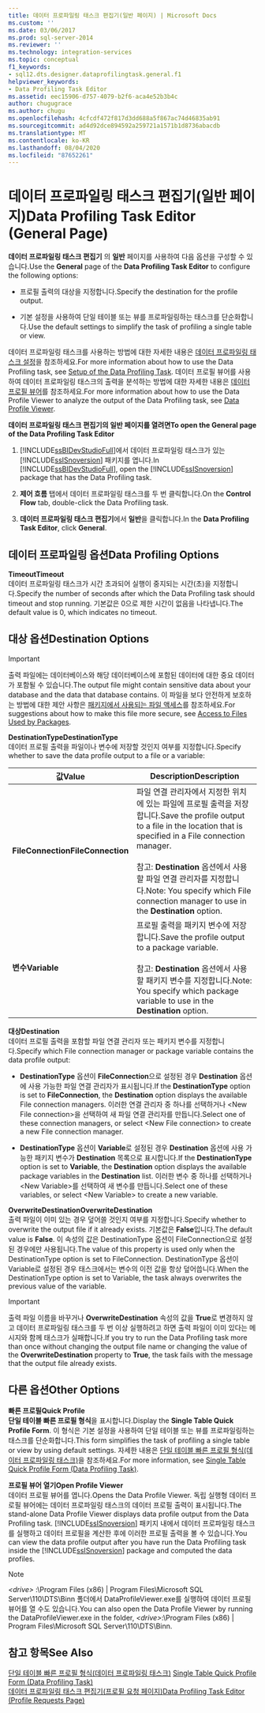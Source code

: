 ```yaml
---
title: 데이터 프로파일링 태스크 편집기(일반 페이지) | Microsoft Docs
ms.custom: ''
ms.date: 03/06/2017
ms.prod: sql-server-2014
ms.reviewer: ''
ms.technology: integration-services
ms.topic: conceptual
f1_keywords:
- sql12.dts.designer.dataprofilingtask.general.f1
helpviewer_keywords:
- Data Profiling Task Editor
ms.assetid: eec15906-d757-4079-b2f6-aca4e52b3b4c
author: chugugrace
ms.author: chugu
ms.openlocfilehash: 4cfcdf472f817d3dd688a5f867ac74d46835ab91
ms.sourcegitcommit: ad4d92dce894592a259721a1571b1d8736abacdb
ms.translationtype: MT
ms.contentlocale: ko-KR
ms.lasthandoff: 08/04/2020
ms.locfileid: "87652261"
---
```

# <a name="data-profiling-task-editor-general-page"></a><span data-ttu-id="297cb-102">데이터 프로파일링 태스크 편집기(일반 페이지)</span><span class="sxs-lookup"><span data-stu-id="297cb-102">Data Profiling Task Editor (General Page)</span></span>
  <span data-ttu-id="297cb-103">**데이터 프로파일링 태스크 편집기** 의 **일반** 페이지를 사용하여 다음 옵션을 구성할 수 있습니다.</span><span class="sxs-lookup"><span data-stu-id="297cb-103">Use the **General** page of the **Data Profiling Task Editor** to configure the following options:</span></span>  
  
-   <span data-ttu-id="297cb-104">프로필 출력의 대상을 지정합니다.</span><span class="sxs-lookup"><span data-stu-id="297cb-104">Specify the destination for the profile output.</span></span>  
  
-   <span data-ttu-id="297cb-105">기본 설정을 사용하여 단일 테이블 또는 뷰를 프로파일링하는 태스크를 단순화합니다.</span><span class="sxs-lookup"><span data-stu-id="297cb-105">Use the default settings to simplify the task of profiling a single table or view.</span></span>  
  
 <span data-ttu-id="297cb-106">데이터 프로파일링 태스크를 사용하는 방법에 대한 자세한 내용은 [데이터 프로파일링 태스크 설정](data-profiling-task.md)을 참조하세요.</span><span class="sxs-lookup"><span data-stu-id="297cb-106">For more information about how to use the Data Profiling task, see [Setup of the Data Profiling Task](data-profiling-task.md).</span></span> <span data-ttu-id="297cb-107">데이터 프로필 뷰어를 사용하여 데이터 프로파일링 태스크의 출력을 분석하는 방법에 대한 자세한 내용은 [데이터 프로필 뷰어](data-profile-viewer.md)를 참조하세요.</span><span class="sxs-lookup"><span data-stu-id="297cb-107">For more information about how to use the Data Profile Viewer to analyze the output of the Data Profiling task, see [Data Profile Viewer](data-profile-viewer.md).</span></span>  
  
 <span data-ttu-id="297cb-108">**데이터 프로파일링 태스크 편집기의 일반 페이지를 열려면**</span><span class="sxs-lookup"><span data-stu-id="297cb-108">**To open the General page of the Data Profiling Task Editor**</span></span>  
  
1.  <span data-ttu-id="297cb-109">[!INCLUDE[ssBIDevStudioFull](../../includes/ssbidevstudiofull-md.md)]에서 데이터 프로파일링 태스크가 있는 [!INCLUDE[ssISnoversion](../../includes/ssisnoversion-md.md)] 패키지를 엽니다.</span><span class="sxs-lookup"><span data-stu-id="297cb-109">In [!INCLUDE[ssBIDevStudioFull](../../includes/ssbidevstudiofull-md.md)], open the [!INCLUDE[ssISnoversion](../../includes/ssisnoversion-md.md)] package that has the Data Profiling task.</span></span>  
  
2.  <span data-ttu-id="297cb-110">**제어 흐름** 탭에서 데이터 프로파일링 태스크를 두 번 클릭합니다.</span><span class="sxs-lookup"><span data-stu-id="297cb-110">On the **Control Flow** tab, double-click the Data Profiling task.</span></span>  
  
3.  <span data-ttu-id="297cb-111">**데이터 프로파일링 태스크 편집기**에서 **일반**을 클릭합니다.</span><span class="sxs-lookup"><span data-stu-id="297cb-111">In the **Data Profiling Task Editor**, click **General**.</span></span>  
  
## <a name="data-profiling-options"></a><span data-ttu-id="297cb-112">데이터 프로파일링 옵션</span><span class="sxs-lookup"><span data-stu-id="297cb-112">Data Profiling Options</span></span>  
 <span data-ttu-id="297cb-113">**Timeout**</span><span class="sxs-lookup"><span data-stu-id="297cb-113">**Timeout**</span></span>  
 <span data-ttu-id="297cb-114">데이터 프로파일링 태스크가 시간 초과되어 실행이 중지되는 시간(초)을 지정합니다.</span><span class="sxs-lookup"><span data-stu-id="297cb-114">Specify the number of seconds after which the Data Profiling task should timeout and stop running.</span></span> <span data-ttu-id="297cb-115">기본값은 0으로 제한 시간이 없음을 나타냅니다.</span><span class="sxs-lookup"><span data-stu-id="297cb-115">The default value is 0, which indicates no timeout.</span></span>  
  
## <a name="destination-options"></a><span data-ttu-id="297cb-116">대상 옵션</span><span class="sxs-lookup"><span data-stu-id="297cb-116">Destination Options</span></span>  
  
> [!IMPORTANT]  
>  <span data-ttu-id="297cb-117">출력 파일에는 데이터베이스와 해당 데이터베이스에 포함된 데이터에 대한 중요 데이터가 포함될 수 있습니다.</span><span class="sxs-lookup"><span data-stu-id="297cb-117">The output file might contain sensitive data about your database and the data that database contains.</span></span> <span data-ttu-id="297cb-118">이 파일을 보다 안전하게 보호하는 방법에 대한 제안 사항은 [패키지에서 사용되는 파일 액세스](../access-to-files-used-by-packages.md)를 참조하세요.</span><span class="sxs-lookup"><span data-stu-id="297cb-118">For suggestions about how to make this file more secure, see [Access to Files Used by Packages](../access-to-files-used-by-packages.md).</span></span>  
  
 <span data-ttu-id="297cb-119">**DestinationType**</span><span class="sxs-lookup"><span data-stu-id="297cb-119">**DestinationType**</span></span>  
 <span data-ttu-id="297cb-120">데이터 프로필 출력을 파일이나 변수에 저장할 것인지 여부를 지정합니다.</span><span class="sxs-lookup"><span data-stu-id="297cb-120">Specify whether to save the data profile output to a file or a variable:</span></span>  
  
|<span data-ttu-id="297cb-121">값</span><span class="sxs-lookup"><span data-stu-id="297cb-121">Value</span></span>|<span data-ttu-id="297cb-122">Description</span><span class="sxs-lookup"><span data-stu-id="297cb-122">Description</span></span>|  
|-----------|-----------------|  
|<span data-ttu-id="297cb-123">**FileConnection**</span><span class="sxs-lookup"><span data-stu-id="297cb-123">**FileConnection**</span></span>|<span data-ttu-id="297cb-124">파일 연결 관리자에서 지정한 위치에 있는 파일에 프로필 출력을 저장합니다.</span><span class="sxs-lookup"><span data-stu-id="297cb-124">Save the profile output to a file in the location that is specified in a File connection manager.</span></span><br /><br /> <span data-ttu-id="297cb-125">참고: **Destination** 옵션에서 사용할 파일 연결 관리자를 지정합니다.</span><span class="sxs-lookup"><span data-stu-id="297cb-125">Note: You specify which File connection manager to use in the **Destination** option.</span></span>|  
|<span data-ttu-id="297cb-126">**변수**</span><span class="sxs-lookup"><span data-stu-id="297cb-126">**Variable**</span></span>|<span data-ttu-id="297cb-127">프로필 출력을 패키지 변수에 저장합니다.</span><span class="sxs-lookup"><span data-stu-id="297cb-127">Save the profile output to a package variable.</span></span><br /><br /> <span data-ttu-id="297cb-128">참고: **Destination** 옵션에서 사용할 패키지 변수를 지정합니다.</span><span class="sxs-lookup"><span data-stu-id="297cb-128">Note: You specify which package variable to use in the **Destination** option.</span></span>|  
  
 <span data-ttu-id="297cb-129">**대상**</span><span class="sxs-lookup"><span data-stu-id="297cb-129">**Destination**</span></span>  
 <span data-ttu-id="297cb-130">데이터 프로필 출력을 포함할 파일 연결 관리자 또는 패키지 변수를 지정합니다.</span><span class="sxs-lookup"><span data-stu-id="297cb-130">Specify which File connection manager or package variable contains the data profile output:</span></span>  
  
-   <span data-ttu-id="297cb-131">**DestinationType** 옵션이 **FileConnection**으로 설정된 경우 **Destination** 옵션에 사용 가능한 파일 연결 관리자가 표시됩니다.</span><span class="sxs-lookup"><span data-stu-id="297cb-131">If the **DestinationType** option is set to **FileConnection**, the **Destination** option displays the available File connection managers.</span></span> <span data-ttu-id="297cb-132">이러한 연결 관리자 중 하나를 선택하거나 \<New File connection>을 선택하여 새 파일 연결 관리자를 만듭니다.</span><span class="sxs-lookup"><span data-stu-id="297cb-132">Select one of these connection managers, or select \<New File connection> to create a new File connection manager.</span></span>  
  
-   <span data-ttu-id="297cb-133">**DestinationType** 옵션이 **Variable**로 설정된 경우 **Destination** 옵션에 사용 가능한 패키지 변수가 **Destination** 목록으로 표시합니다.</span><span class="sxs-lookup"><span data-stu-id="297cb-133">If the **DestinationType** option is set to **Variable**, the **Destination** option displays the available package variables in the **Destination** list.</span></span> <span data-ttu-id="297cb-134">이러한 변수 중 하나를 선택하거나 \<New Variable>를 선택하여 새 변수를 만듭니다.</span><span class="sxs-lookup"><span data-stu-id="297cb-134">Select one of these variables, or select \<New Variable> to create a new variable.</span></span>  
  
 <span data-ttu-id="297cb-135">**OverwriteDestination**</span><span class="sxs-lookup"><span data-stu-id="297cb-135">**OverwriteDestination**</span></span>  
 <span data-ttu-id="297cb-136">출력 파일이 이미 있는 경우 덮어쓸 것인지 여부를 지정합니다.</span><span class="sxs-lookup"><span data-stu-id="297cb-136">Specify whether to overwrite the output file if it already exists.</span></span> <span data-ttu-id="297cb-137">기본값은 **False**입니다.</span><span class="sxs-lookup"><span data-stu-id="297cb-137">The default value is **False**.</span></span> <span data-ttu-id="297cb-138">이 속성의 값은 DestinationType 옵션이 FileConnection으로 설정된 경우에만 사용됩니다.</span><span class="sxs-lookup"><span data-stu-id="297cb-138">The value of this property is used only when the DestinationType option is set to FileConnection.</span></span> <span data-ttu-id="297cb-139">DestinationType 옵션이 Variable로 설정된 경우 태스크에서는 변수의 이전 값을 항상 덮어씁니다.</span><span class="sxs-lookup"><span data-stu-id="297cb-139">When the DestinationType option is set to Variable, the task always overwrites the previous value of the variable.</span></span>  
  
> [!IMPORTANT]  
>  <span data-ttu-id="297cb-140">출력 파일 이름을 바꾸거나 **OverwriteDestination** 속성의 값을 **True**로 변경하지 않고 데이터 프로파일링 태스크를 두 번 이상 실행하려고 하면 출력 파일이 이미 있다는 메시지와 함께 태스크가 실패합니다.</span><span class="sxs-lookup"><span data-stu-id="297cb-140">If you try to run the Data Profiling task more than once without changing the output file name or changing the value of the **OverwriteDestination** property to **True**, the task fails with the message that the output file already exists.</span></span>  
  
## <a name="other-options"></a><span data-ttu-id="297cb-141">다른 옵션</span><span class="sxs-lookup"><span data-stu-id="297cb-141">Other Options</span></span>  
 <span data-ttu-id="297cb-142">**빠른 프로필**</span><span class="sxs-lookup"><span data-stu-id="297cb-142">**Quick Profile**</span></span>  
 <span data-ttu-id="297cb-143">**단일 테이블 빠른 프로필 형식**을 표시합니다.</span><span class="sxs-lookup"><span data-stu-id="297cb-143">Display the **Single Table Quick Profile Form**.</span></span> <span data-ttu-id="297cb-144">이 형식은 기본 설정을 사용하여 단일 테이블 또는 뷰를 프로파일링하는 태스크를 단순화합니다.</span><span class="sxs-lookup"><span data-stu-id="297cb-144">This form simplifies the task of profiling a single table or view by using default settings.</span></span> <span data-ttu-id="297cb-145">자세한 내용은 [단일 테이블 빠른 프로필 형식&#40;데이터 프로파일링 태스크&#41;](single-table-quick-profile-form-data-profiling-task.md)을 참조하세요.</span><span class="sxs-lookup"><span data-stu-id="297cb-145">For more information, see [Single Table Quick Profile Form &#40;Data Profiling Task&#41;](single-table-quick-profile-form-data-profiling-task.md).</span></span>  
  
 <span data-ttu-id="297cb-146">**프로필 뷰어 열기**</span><span class="sxs-lookup"><span data-stu-id="297cb-146">**Open Profile Viewer**</span></span>  
 <span data-ttu-id="297cb-147">데이터 프로필 뷰어를 엽니다.</span><span class="sxs-lookup"><span data-stu-id="297cb-147">Opens the Data Profile Viewer.</span></span> <span data-ttu-id="297cb-148">독립 실행형 데이터 프로필 뷰어에는 데이터 프로파일링 태스크의 데이터 프로필 출력이 표시됩니다.</span><span class="sxs-lookup"><span data-stu-id="297cb-148">The stand-alone Data Profile Viewer displays data profile output from the Data Profiling task.</span></span> <span data-ttu-id="297cb-149">[!INCLUDE[ssISnoversion](../../includes/ssisnoversion-md.md)] 패키지 내에서 데이터 프로파일링 태스크를 실행하고 데이터 프로필을 계산한 후에 이러한 프로필 출력을 볼 수 있습니다.</span><span class="sxs-lookup"><span data-stu-id="297cb-149">You can view the data profile output after you have run the Data Profiling task inside the [!INCLUDE[ssISnoversion](../../includes/ssisnoversion-md.md)] package and computed the data profiles.</span></span>  
  
> [!NOTE]  
>  <span data-ttu-id="297cb-150">*\<drive>* :\Program Files (x86) | Program Files\Microsoft SQL Server\110\DTS\Binn 폴더에서 DataProfileViewer.exe를 실행하여 데이터 프로필 뷰어를 열 수도 있습니다.</span><span class="sxs-lookup"><span data-stu-id="297cb-150">You can also open the Data Profile Viewer by running the DataProfileViewer.exe in the folder, *\<drive>*:\Program Files (x86) | Program Files\Microsoft SQL Server\110\DTS\Binn.</span></span>  
  
## <a name="see-also"></a><span data-ttu-id="297cb-151">참고 항목</span><span class="sxs-lookup"><span data-stu-id="297cb-151">See Also</span></span>  
 <span data-ttu-id="297cb-152">[단일 테이블 빠른 프로필 형식&#40;데이터 프로파일링 태스크&#41;](single-table-quick-profile-form-data-profiling-task.md) </span><span class="sxs-lookup"><span data-stu-id="297cb-152">[Single Table Quick Profile Form &#40;Data Profiling Task&#41;](single-table-quick-profile-form-data-profiling-task.md) </span></span>  
 [<span data-ttu-id="297cb-153">데이터 프로파일링 태스크 편집기&#40;프로필 요청 페이지&#41;</span><span class="sxs-lookup"><span data-stu-id="297cb-153">Data Profiling Task Editor &#40;Profile Requests Page&#41;</span></span>](data-profiling-task-editor-profile-requests-page.md)  
  
  
